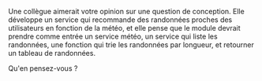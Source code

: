 Une collègue aimerait votre opinion sur une question de conception.
Elle développe un service qui recommande des randonnées proches des utilisateurs en fonction de la météo,
et elle pense que le module devrait prendre comme entrée un service météo, un service qui liste les randonnées,
une fonction qui trie les randonnées par longueur, et retourner un tableau de randonnées.

Qu'en pensez-vous ?
